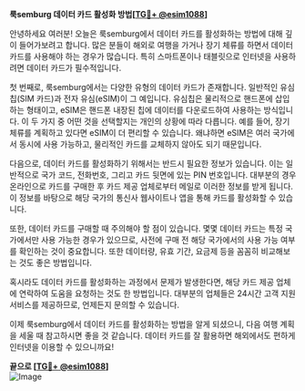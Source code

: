 **룩semburg 데이터 카드 활성화 방법[[TG💪+ @esim1088](https://t.me/s/esim1088)]**

안녕하세요 여러분! 오늘은 룩semburg에서 데이터 카드를 활성화하는 방법에 대해 깊이 들어가보려고 합니다. 많은 분들이 해외로 여행을 가거나 장기 체류를 하면서 데이터 카드를 사용해야 하는 경우가 많습니다. 특히 스마트폰이나 태블릿으로 인터넷을 사용하려면 데이터 카드가 필수적입니다.

첫 번째로, 룩semburg에서는 다양한 유형의 데이터 카드가 존재합니다. 일반적인 유심칩(SIM 카드)과 전자 유심(eSIM)이 그 예입니다. 유심칩은 물리적으로 핸드폰에 삽입하는 형태이고, eSIM은 핸드폰 내장된 칩에 데이터를 다운로드하여 사용하는 방식입니다. 이 두 가지 중 어떤 것을 선택할지는 개인의 상황에 따라 다릅니다. 예를 들어, 장기 체류를 계획하고 있다면 eSIM이 더 편리할 수 있습니다. 왜냐하면 eSIM은 여러 국가에서 동시에 사용 가능하고, 물리적인 카드를 교체하지 않아도 되기 때문입니다.

다음으로, 데이터 카드를 활성화하기 위해서는 반드시 필요한 정보가 있습니다. 이는 일반적으로 국가 코드, 전화번호, 그리고 카드 뒷면에 있는 PIN 번호입니다. 대부분의 경우 온라인으로 카드를 구매한 후 카드 제공 업체로부터 메일로 이러한 정보를 받게 됩니다. 이 정보를 바탕으로 해당 국가의 통신사 웹사이트나 앱을 통해 카드를 활성화할 수 있습니다.

또한, 데이터 카드를 구매할 때 주의해야 할 점이 있습니다. 몇몇 데이터 카드는 특정 국가에서만 사용 가능한 경우가 있으므로, 사전에 구매 전 해당 국가에서의 사용 가능 여부를 확인하는 것이 중요합니다. 또한 데이터량, 유효 기간, 요금제 등을 꼼꼼히 비교해보는 것도 좋은 방법입니다.

혹시라도 데이터 카드를 활성화하는 과정에서 문제가 발생한다면, 해당 카드 제공 업체에 연락하여 도움을 요청하는 것도 한 방법입니다. 대부분의 업체들은 24시간 고객 지원 서비스를 제공하므로, 언제든지 문의할 수 있습니다.

이제 룩semburg에서 데이터 카드를 활성화하는 방법을 알게 되셨으니, 다음 여행 계획을 세울 때 참고하시면 좋을 것 같습니다. 데이터 카드를 잘 활용하면 해외에서도 편하게 인터넷을 이용할 수 있으니까요!

**끝으로 [[TG💪+ @esim1088](https://t.me/s/esim1088)]**  
![Image](https://i.postimg.cc/Y0z9fWf4/image.png)